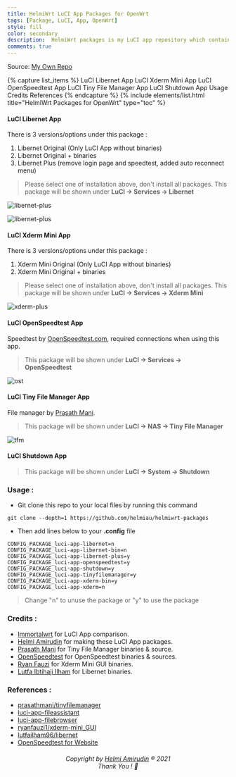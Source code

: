 ```yaml
---
title: HelmiWrt LuCI App Packages for OpenWrt
tags: [Package, LuCI, App, OpenWrt]
style: fill
color: secondary
description:  HelmiWrt packages is my LuCI app repository which contains additional LuCI packages for OpenWrt.
comments: true
---
```

Source: [My Own Repo](https://github.com/helmiau/helmiwrt-packages)


{% capture list_items %}
LuCI Libernet App
LuCI Xderm Mini App
LuCI OpenSpeedtest App
LuCI Tiny File Manager App
LuCI Shutdown App
Usage
Credits
References
{% endcapture %}
{% include elements/list.html title="HelmiWrt Packages for OpenWrt" type="toc" %}


#### LuCI Libernet App
There is 3 versions/options under this package :
1. Libernet Original (Only LuCI App without binaries)
2. Libernet Original + binaries
3. Libernet Plus (remove login page and speedtest, added auto reconnect menu)

> Please select one of installation above, don't install all packages. This package will be shown under **LuCI -> Services -> Libernet**

![libernet-plus](https://raw.githubusercontent.com/helmiau/helmiwrt-packages/main/preview/libernet-prev.png)

![libernet-plus](https://raw.githubusercontent.com/helmiau/helmiwrt-packages/main/preview/libernet-plus-prev.jpg)


#### LuCI Xderm Mini App
There is 3 versions/options under this package :
1. Xderm Mini Original (Only LuCI App without binaries)
2. Xderm Mini Original + binaries

> Please select one of installation above, don't install all packages. This package will be shown under **LuCI -> Services -> Xderm Mini**

![xderm-plus](https://raw.githubusercontent.com/helmiau/helmiwrt-packages/main/preview/xderm-prev.png)


#### LuCI OpenSpeedtest App
Speedtest by [OpenSpeedtest.com](openspeedtest.com), required connections when using this app.

> This package will be shown under **LuCI -> Services -> OpenSpeedtest**

![ost](https://raw.githubusercontent.com/helmiau/helmiwrt-packages/main/preview/openspeedtest-prev.png)


#### LuCI Tiny File Manager App
File manager by [Prasath Mani](https://github.com/prasathmani/tinyfilemanager).

> This package will be shown under **LuCI -> NAS -> Tiny File Manager**

![tfm](https://raw.githubusercontent.com/helmiau/helmiwrt-packages/main/preview/tinyfilemanager-prev.png)


#### LuCI Shutdown App

> This package will be shown under **LuCI -> System -> Shutdown**


### Usage :
- Git clone this repo to your local files by running this command
```
git clone --depth=1 https://github.com/helmiau/helmiwrt-packages
```
- Then add lines below to your **.config** file
```
CONFIG_PACKAGE_luci-app-libernet=n
CONFIG_PACKAGE_luci-app-libernet-bin=n
CONFIG_PACKAGE_luci-app-libernet-plus=y
CONFIG_PACKAGE_luci-app-openspeedtest=y
CONFIG_PACKAGE_luci-app-shutdown=y
CONFIG_PACKAGE_luci-app-tinyfilemanager=y
CONFIG_PACKAGE_luci-app-xderm-bin=y
CONFIG_PACKAGE_luci-app-xderm=n
```
> Change "n" to unuse the package or "y" to use the package


### Credits :
- [Immortalwrt](github.com/immortalwrt) for LuCI App comparison.
- [Helmi Amirudin](helmiau.com/about) for making these LuCI App packages.
- [Prasath Mani](https://github.com/prasathmani/tinyfilemanager) for Tiny File Manager binaries & source.
- [OpenSpeedtest](https://github.com/AsrofurRizqi) for OpenSpeedtest binaries & sources.
- [Ryan Fauzi](https://github.com/ryanfauzi1/xderm-mini_GUI) for Xderm Mini GUI binaries.
- [Lutfa Ibtihaji Ilham](https://github.com/lutfailham96/libernet) for Libernet binaries.

### References :
- [prasathmani/tinyfilemanager](https://github.com/prasathmani/tinyfilemanager)
- [luci-app-fileassistant](https://github.com/immortalwrt/luci/tree/master/applications/luci-app-fileassistant)
- [luci-app-filebrowser](https://github.com/immortalwrt/luci/tree/master/applications/luci-app-filebrowser)
- [ryanfauzi1/xderm-mini_GUI](https://github.com/ryanfauzi1/xderm-mini_GUI)
- [lutfailham96/libernet](https://github.com/lutfailham96/libernet)
- [OpenSpeedtest for Website](http://openspeedtest.com/speed-testing-application-for-your-website.php)

<h6 align="center">Copyright by <a href="http://www.helmiau.com">Helmi Amirudin</a> ® 2021 <br> Thank You ! 🤝</h6>
